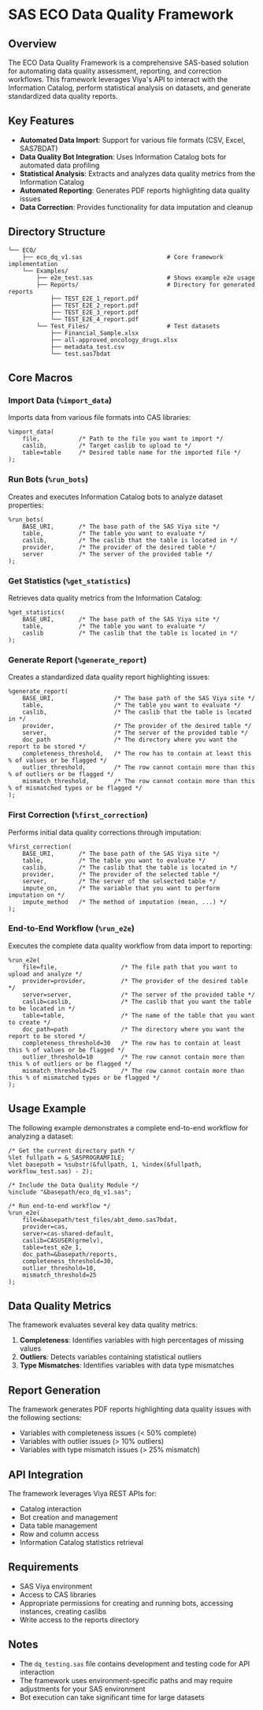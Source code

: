# SAS ECO Data Quality Framework

## Overview

The ECO Data Quality Framework is a comprehensive SAS-based solution for automating data quality assessment, reporting, and correction workflows. This framework leverages Viya's API to interact with the Information Catalog, perform statistical analysis on datasets, and generate standardized data quality reports.

## Key Features

- **Automated Data Import**: Support for various file formats (CSV, Excel, SAS7BDAT)
- **Data Quality Bot Integration**: Uses Information Catalog bots for automated data profiling
- **Statistical Analysis**: Extracts and analyzes data quality metrics from the Information Catalog
- **Automated Reporting**: Generates PDF reports highlighting data quality issues
- **Data Correction**: Provides functionality for data imputation and cleanup

## Directory Structure

```
└── ECO/
    ├── eco_dq_v1.sas                        # Core framework implementation
    └── Examples/
        ├── e2e_test.sas                     # Shows example e2e usage
        ├── Reports/                         # Directory for generated reports
            ├── TEST_E2E_1_report.pdf
            ├── TEST_E2E_2_report.pdf
            ├── TEST_E2E_3_report.pdf
            └── TEST_E2E_4_report.pdf
        └── Test_Files/                      # Test datasets
            ├── Financial_Sample.xlsx
            ├── all-approved_oncology_drugs.xlsx
            ├── metadata_test.csv
            └── test.sas7bdat
```

## Core Macros

### Import Data (`%import_data`)

Imports data from various file formats into CAS libraries:

```sas
%import_data(
    file,           /* Path to the file you want to import */
    caslib,         /* Target caslib to upload to */
    table=table     /* Desired table name for the imported file */
);
```

### Run Bots (`%run_bots`)

Creates and executes Information Catalog bots to analyze dataset properties:

```sas
%run_bots(
    BASE_URI,       /* The base path of the SAS Viya site */
    table,          /* The table you want to evaluate */
    caslib,         /* The caslib that the table is located in */
    provider,       /* The provider of the desired table */
    server          /* The server of the provided table */
);
```

### Get Statistics (`%get_statistics`)

Retrieves data quality metrics from the Information Catalog:

```sas
%get_statistics(
    BASE_URI,       /* The base path of the SAS Viya site */
    table,          /* The table you want to evaluate */
    caslib          /* The caslib that the table is located in */
);
```

### Generate Report (`%generate_report`)

Creates a standardized data quality report highlighting issues:

```sas
%generate_report(
    BASE_URI,                 /* The base path of the SAS Viya site */
    table,                    /* The table you want to evaluate */
    caslib,                   /* The caslib that the table is located in */
    provider,                 /* The provider of the desired table */
    server,                   /* The server of the provided table */
    doc_path                  /* The directory where you want the report to be stored */
    completeness_threshold,   /* The row has to contain at least this % of values or be flagged */
    outlier_threshold,        /* The row cannot contain more than this % of outliers or be flagged */
    mismatch_threshold,       /* The row cannot contain more than this % of mismatched types or be flagged */
);
```

### First Correction (`%first_correction`)

Performs initial data quality corrections through imputation:

```sas
%first_correction(
    BASE_URI,       /* The base path of the SAS Viya site */
    table,          /* The table you want to evaluate */
    caslib,         /* The caslib that the table is located in */
    provider,       /* The provider of the selected table */
    server,         /* The server of the selsected table */
    impute_on,      /* The variable that you want to perform imputation on */
    impute_method   /* The method of imputation (mean, ...) */
);
```

### End-to-End Workflow (`%run_e2e`)

Executes the complete data quality workflow from data import to reporting:

```sas
%run_e2e(
    file=file,                  /* The file path that you want to upload and analyze */
    provider=provider,          /* The provider of the desired table */
    server=server,              /* The server of the provided table */
    caslib=caslib,              /* The caslib that you want the table to be located in */
    table=table,                /* The name of the table that you want to create */
    doc_path=path               /* The directory where you want the report to be stored */
    completeness_threshold=30   /* The row has to contain at least this % of values or be flagged */
    outlier_threshold=10        /* The row cannot contain more than this % of outliers or be flagged */
    mismatch_threshold=25       /* The row cannot contain more than this % of mismatched types or be flagged */
);
```

## Usage Example

The following example demonstrates a complete end-to-end workflow for analyzing a dataset:

```sas
/* Get the current directory path */
%let fullpath = &_SASPROGRAMFILE;
%let basepath = %substr(&fullpath, 1, %index(&fullpath, workflow_test.sas) - 2);

/* Include the Data Quality Module */
%include "&basepath/eco_dq_v1.sas";

/* Run end-to-end workflow */
%run_e2e(
    file=&basepath/test_files/abt_demo.sas7bdat,
    provider=cas,
    server=cas-shared-default,
    caslib=CASUSER(grmelv),
    table=test_e2e_1,
    doc_path=&basepath/reports,
	completeness_threshold=30,
	outlier_threshold=10,
	mismatch_threshold=25
);
```

## Data Quality Metrics

The framework evaluates several key data quality metrics:

1. **Completeness**: Identifies variables with high percentages of missing values
2. **Outliers**: Detects variables containing statistical outliers
3. **Type Mismatches**: Identifies variables with data type mismatches

## Report Generation

The framework generates PDF reports highlighting data quality issues with the following sections:

- Variables with completeness issues (< 50% complete)
- Variables with outlier issues (> 10% outliers)
- Variables with type mismatch issues (> 25% mismatch)

## API Integration

The framework leverages Viya REST APIs for:

- Catalog interaction
- Bot creation and management
- Data table management
- Row and column access
- Information Catalog statistics retrieval

## Requirements

- SAS Viya environment
- Access to CAS libraries
- Appropriate permissions for creating and running bots, accessing instances, creating caslibs
- Write access to the reports directory

## Notes

- The `dq_testing.sas` file contains development and testing code for API interaction
- The framework uses environment-specific paths and may require adjustments for your SAS environment
- Bot execution can take significant time for large datasets
